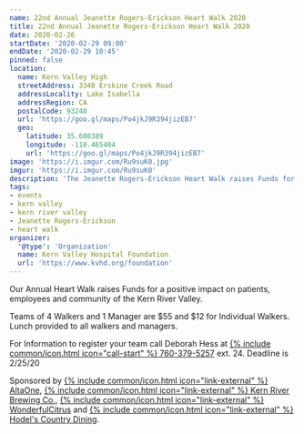 ```yaml
---
name: 22nd Annual Jeanette Rogers-Erickson Heart Walk 2020
title: 22nd Annual Jeanette Rogers-Erickson Heart Walk 2020
date: 2020-02-26
startDate: '2020-02-29 09:00'
endDate: '2020-02-29 10:45'
pinned: false
location:
  name: Kern Valley High
  streetAddress: 3340 Erskine Creek Road
  addressLocality: Lake Isabella
  addressRegion: CA
  postalCode: 93240
  url: 'https://goo.gl/maps/Po4jkJ9R394jizEB7'
  geo:
    latitude: 35.608389
    longitude: -118.465404
    url: 'https://goo.gl/maps/Po4jkJ9R394jizEB7'
image: 'https://i.imgur.com/Ru9suK0.jpg'
imgur: 'https://i.imgur.com/Ru9suK0'
description: 'The Jeanette Rogers-Erickson Heart Walk raises Funds for a positive impact on patients, employees and community of the Kern River Valley.'
tags:
- events
- kern valley
- kern river valley
- Jeanette Rogers-Erickson
- heart walk
organizer:
  '@type': 'Organization'
  name: Kern Valley Hospital Foundation
  url: 'https://www.kvhd.org/foundation'
---
```

Our Annual Heart Walk raises Funds for a positive impact on patients, employees
and community of the Kern River Valley.

Teams of 4 Walkers and 1 Manager are $55 and $12 for Individual Walkers. Lunch
provided to all walkers and managers.

For Information to register your team call Deborah Hess at [{% include common/icon.html icon="call-start" %} 760-379-5257](tel:+1-760-379-5257) ext. 24.
Deadline is <time datetime="2020-02-25">2/25/20</time>

Sponsored by [{% include common/icon.html icon="link-external" %} AltaOne](https://altaone.org/),
[{% include common/icon.html icon="link-external" %} Kern River Brewing Co.](https://kernriverbrewing.com/),
[{% include common/icon.html icon="link-external" %} WonderfulCitrus](https://www.wonderfulcitrus.com/)
and [{% include common/icon.html icon="link-external" %} Hodel's Country Dining](https://hodels.com/).
